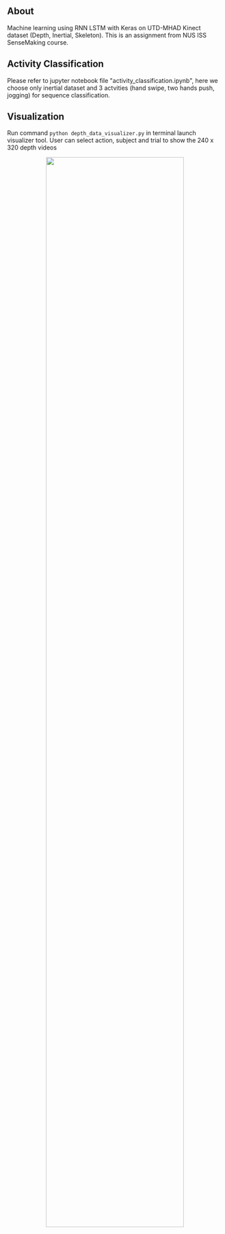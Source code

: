 ## About
Machine learning using RNN LSTM with Keras on UTD-MHAD Kinect dataset (Depth, Inertial, Skeleton). This is an assignment from NUS ISS SenseMaking course.

## Activity Classification
Please refer to jupyter notebook file "activity_classification.ipynb", here we choose only inertial dataset and 3 actvities (hand swipe, two hands push, jogging) for sequence classification.

## Visualization
Run command ``python depth_data_visualizer.py`` in terminal launch visualizer tool. User can select action, subject and trial to show the 240 x 320 depth videos

<p align="center"> 
  <img src="https://github.com/woo-chia-wei/kinect-sequence-classification/blob/master/public/images/visualizer.png" 
       width="80%" height="80%">
</p>

